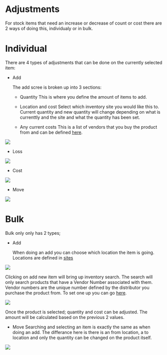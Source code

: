 # Adjustments

For stock items that need an increase or decrease of count or cost there are 2 ways of doing this, individualy or in bulk.




# Individual

There are 4 types of adjustments that can be done on the currently selected item:
- Add

  The add scree is broken up into 3 sections:
   - Quantity
      This is where you define the amount of items to add.
     
   - Location and cost
       Select which inventory site you would like this to. Current quantity and new quantity will change depending on what is currenttly and the site and what the quantity has been set.
     
   - Any current costs
     This is a list of vendors that you buy the product from and can be defined [here](https://docs.wisesoftwareinc.com/enterprise/inventory/settings/sites).

     
 ![](https://wiselibrary.blob.core.windows.net/docs/Windows/IndividualAdjustment_add.png)
 
- Loss
  
 ![](https://wiselibrary.blob.core.windows.net/docs/Windows/IndividualAdjustment_loss.png)
  
- Cost
  
 ![](https://wiselibrary.blob.core.windows.net/docs/Windows/IndividualAdjustment_Cost.png)
  
- Move

 ![](https://wiselibrary.blob.core.windows.net/docs/Windows/IndividualAdjustment_Move.png)

# Bulk

Bulk only only has 2 types;

- Add

  When doing an add you can choose which location the item is going. Locations are defined in [sites](https://docs.wisesoftwareinc.com/enterprise/inventory/settings/sites)
  
 ![](https://wiselibrary.blob.core.windows.net/docs/Windows/BulkAdjustment_Add.png)

Clicking on add new item will bring up inventory search. The search will only search products that have a Vendor Number associated with them. Vendor numbers are the unique number defined by the distributor you purchase the product from. To set one up you can go [here](https://docs.wisesoftwareinc.com/enterprise/inventory/vendors).

 ![](https://wiselibrary.blob.core.windows.net/docs/Windows/BulkAdjustment_Search.png)

Once the product is selected; quantity and cost can be adjusted. The amount will be calculated based on the previous 2 values.
 

- Move
 Searching and selecting an item is exactly the same as when doing an add. The differance here is there is an from location, a to location and only the quantity can be changed on the product itself.

 ![](https://wiselibrary.blob.core.windows.net/docs/Windows/BulkAdjustment_Move.png)
  

  
  



